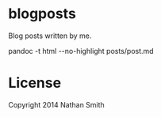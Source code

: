 blogposts
=========

Blog posts written by me.

pandoc -t html --no-highlight posts/post.md

License
=======

Copyright 2014 Nathan Smith
